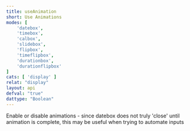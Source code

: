 ```yaml
---
title: useAnimation
short: Use Animations
modes: [
	'datebox',
	'timebox',
	'calbox',
	'slidebox',
	'flipbox',
	'timeflipbox',
	'durationbox',
	'durationflipbox'
]
cats: [ 'display' ]
relat: "display"
layout: api
defval: "true"
dattype: "Boolean"
---
```


Enable or disable animations - since datebox does not truly 'close' until animation is complete, this may be useful when trying to automate inputs

